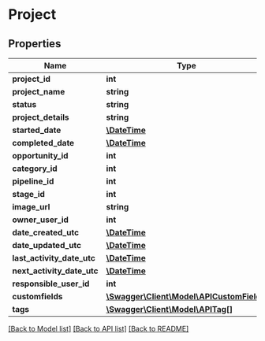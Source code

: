 # Project

## Properties
Name | Type | Description | Notes
------------ | ------------- | ------------- | -------------
**project_id** | **int** |  | 
**project_name** | **string** |  | 
**status** | **string** |  | 
**project_details** | **string** |  | [optional] 
**started_date** | [**\DateTime**](\DateTime.md) |  | [optional] 
**completed_date** | [**\DateTime**](\DateTime.md) |  | [optional] 
**opportunity_id** | **int** |  | [optional] 
**category_id** | **int** |  | [optional] 
**pipeline_id** | **int** |  | [optional] 
**stage_id** | **int** |  | [optional] 
**image_url** | **string** |  | [optional] 
**owner_user_id** | **int** |  | [optional] 
**date_created_utc** | [**\DateTime**](\DateTime.md) |  | [optional] 
**date_updated_utc** | [**\DateTime**](\DateTime.md) |  | [optional] 
**last_activity_date_utc** | [**\DateTime**](\DateTime.md) |  | [optional] 
**next_activity_date_utc** | [**\DateTime**](\DateTime.md) |  | [optional] 
**responsible_user_id** | **int** |  | [optional] 
**customfields** | [**\Swagger\Client\Model\APICustomField[]**](APICustomField.md) |  | [optional] 
**tags** | [**\Swagger\Client\Model\APITag[]**](APITag.md) |  | [optional] 

[[Back to Model list]](../README.md#documentation-for-models) [[Back to API list]](../README.md#documentation-for-api-endpoints) [[Back to README]](../README.md)



